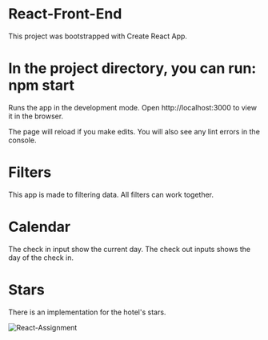 # React-Front-End

This project was bootstrapped with Create React App.

# In the project directory, you can run: npm start
Runs the app in the development mode.
Open http://localhost:3000 to view it in the browser.

The page will reload if you make edits.
You will also see any lint errors in the console.

# Filters
This app is made to filtering data. All filters can work together.

# Calendar
The check in input show the current day. The check out inputs shows the day of the check in.

# Stars
There is an implementation for the hotel's stars.

![React-Assignment](https://user-images.githubusercontent.com/62078660/97890066-c590b780-1d35-11eb-8036-36d9afd2421d.PNG)